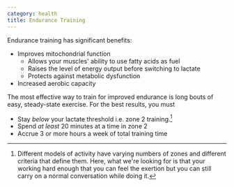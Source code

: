 ```yaml
---
category: health
title: Endurance Training
---
```


Endurance training has significant benefits:

- Improves mitochondrial function
    - Allows your muscles' ability to use fatty acids as fuel
    - Raises the level of energy output before switching to lactate
    - Protects against metabolic dysfunction
- Increased aerobic capacity

The most effective way to train for improved endurance is long bouts of easy, steady-state exercise.
For the best results, you must

- Stay _below_ your lactate threshold i.e. zone 2 training.[^1]
- Spend _at least_ 20 minutes at a time in zone 2
- Accrue 3 or more hours a week of total training time

[^1]: Different models of activity have varying numbers of zones and different criteria that define them. Here, what we're looking for is that your working hard enough that you can feel the exertion but you can still carry on a normal conversation while doing it.
